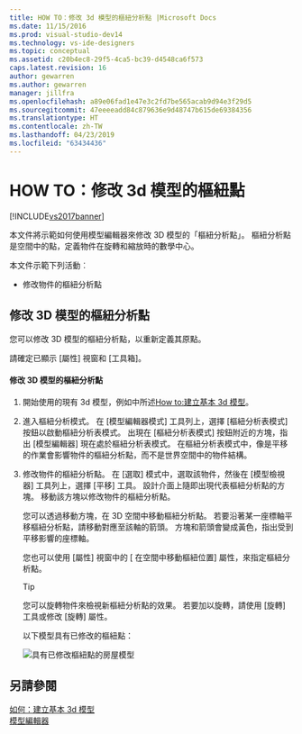 ```yaml
---
title: HOW TO：修改 3d 模型的樞紐分析點 |Microsoft Docs
ms.date: 11/15/2016
ms.prod: visual-studio-dev14
ms.technology: vs-ide-designers
ms.topic: conceptual
ms.assetid: c20b4ec8-29f5-4ca5-bc39-d4548ca6f573
caps.latest.revision: 16
author: gewarren
ms.author: gewarren
manager: jillfra
ms.openlocfilehash: a89e06fad1e47e3c2fd7be565acab9d94e3f29d5
ms.sourcegitcommit: 47eeeeadd84c879636e9d48747b615de69384356
ms.translationtype: HT
ms.contentlocale: zh-TW
ms.lasthandoff: 04/23/2019
ms.locfileid: "63434436"
---
```

# <a name="how-to-modify-the-pivot-point-of-a-3-d-model"></a>HOW TO：修改 3d 模型的樞紐點
[!INCLUDE[vs2017banner](../includes/vs2017banner.md)]

本文件將示範如何使用模型編輯器來修改 3D 模型的「樞紐分析點」。 樞紐分析點是空間中的點，定義物件在旋轉和縮放時的數學中心。  
  
 本文件示範下列活動︰  
  
- 修改物件的樞紐分析點  
  
## <a name="modifying-the-pivot-point-of-a-3-d-model"></a>修改 3D 模型的樞紐分析點  
 您可以修改 3D 模型的樞紐分析點，以重新定義其原點。  
  
 請確定已顯示 [屬性] 視窗和 [工具箱]。  
  
#### <a name="to-modify-the-pivot-point-of-a-3-d-model"></a>修改 3D 模型的樞紐分析點  
  
1. 開始使用的現有 3d 模型，例如中所述[How to:建立基本 3d 模型](../designers/how-to-create-a-basic-3-d-model.md)。  
  
2. 進入樞紐分析模式。 在 [模型編輯器模式] 工具列上，選擇 [樞紐分析表模式] 按鈕以啟動樞紐分析表模式。 出現在 [樞紐分析表模式] 按鈕附近的方塊，指出 [模型編輯器] 現在處於樞紐分析表模式。 在樞紐分析表模式中，像是平移的作業會影響物件的樞紐分析點，而不是世界空間中的物件結構。  
  
3. 修改物件的樞紐分析點。 在 [選取] 模式中，選取該物件，然後在 [模型檢視器] 工具列上，選擇 [平移] 工具。 設計介面上隨即出現代表樞紐分析點的方塊。 移動該方塊以修改物件的樞紐分析點。  
  
    您可以透過移動方塊，在 3D 空間中移動樞紐分析點。 若要沿著某一座標軸平移樞紐分析點，請移動對應至該軸的箭頭。 方塊和箭頭會變成黃色，指出受到平移影響的座標軸。  
  
    您也可以使用 [屬性] 視窗中的 [ 在空間中移動樞紐位置] 屬性，來指定樞紐分析點。  
  
   > [!TIP]
   > 您可以旋轉物件來檢視新樞紐分析點的效果。 若要加以旋轉，請使用 [旋轉] 工具或修改 [旋轉] 屬性。  
  
   以下模型具有已修改的樞紐點：  
  
   ![具有已修改樞紐點的房屋模型](../designers/media/digit-modified-model.png "Digit-Modified-Model")  
  
## <a name="see-also"></a>另請參閱  
 [如何：建立基本 3d 模型](../designers/how-to-create-a-basic-3-d-model.md)   
 [模型編輯器](../designers/model-editor.md)
